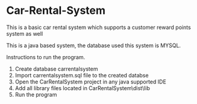 # Car-Rental-System
This is a basic car rental system which supports a customer reward points system as well 

This is a java based system, the database used this system is MYSQL.

Instructions to run the program. 
  1. Create database carrentalsystem
  2. Import carrentalsystem.sql file to the created databse
  3. Open the CarRentalSystem project in any java supported IDE
  4. Add all library files located in CarRentalSystem\dist\lib
  5. Run the program
